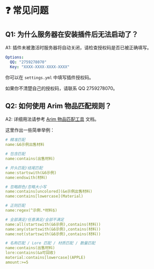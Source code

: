 # ❓ 常见问题

## Q1: 为什么服务器在安装插件后无法启动了？

A1: 插件未被激活时服务器将自动关闭，请检查授权码是否已被正确填写。

``` yaml
Options:
  QQ: "2759278070"
  Key: "XXXX-XXXX-XXXX-XXXX"
```

你可以在 `settings.yml` 中填写插件授权码。

如果你不清楚自己的授权码，请联系 QQ 2759278070。

## Q2: 如何使用 Arim 物品匹配规则？

A2: 详细用法请参考 [Arim 物品匹配工具](https://taboolib.feishu.cn/wiki/SRg4wO9q0iI3kbkdX79cHQRWncb) 文档。

这里作出一些简单举例：

``` yaml
# 精准匹配
name:&6示例出售材料

# 包含匹配
name:contains(出售材料)

# 开头匹配/结尾匹配
name:startswith(&6示例)
name:endswith(材料)

# 忽略颜色/忽略大小写
name:contains[uncolored](&e示例出售材料)
name:contains[lowercase](Material)

# 正则匹配
name:regex(^示例.*材料$)

# 全部满足/任意满足/全部不满足
name:all(startswith(&6示例),contains(材料))
name:any(startswith(&6示例),contains(材料))
name:not(startswith(&6示例),contains(材料))

# 名称匹配 / Lore 匹配 / 材质匹配 / 数量匹配
name:contains(出售材料)
lore:contains(&a可回收)
material:contains[lowercase](APPLE)
amount:>=5
```


